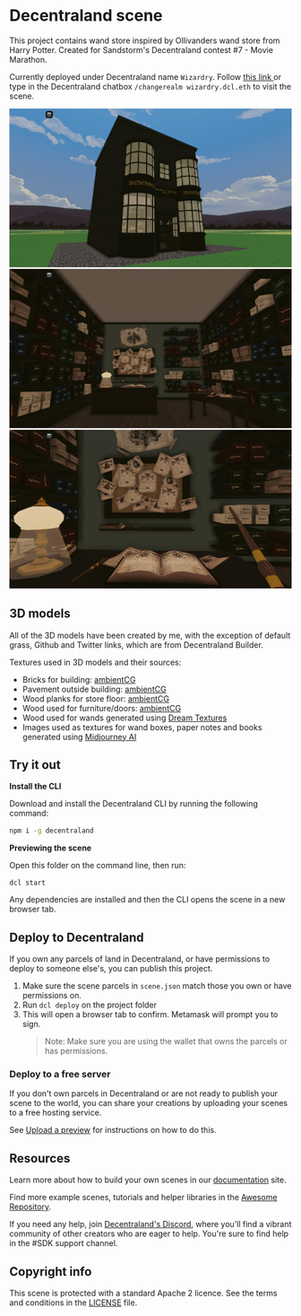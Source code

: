 # Decentraland scene

This project contains wand store inspired by Ollivanders wand store from Harry Potter. Created for Sandstorm's Decentraland contest #7 - Movie Marathon.

Currently deployed under Decentraland name `Wizardry`. Follow <a href="https://ambientcg.com/view?id=Bricks052">this link </a> or type in the Decentraland chatbox `/changerealm wizardry.dcl.eth` to visit the scene.

![Wand store from outside](screenshots/store-outside.png)
![Wand store from inside](screenshots/store-inside1.png)
![Wand store from inside](screenshots/store-inside2.png)

## 3D models

All of the 3D models have been created by me, with the exception of default grass, Github and Twitter links, which are from Decentraland Builder.

Textures used in 3D models and their sources:

- Bricks for building: <a href="https://ambientcg.com/view?id=Bricks052">ambientCG</a>
- Pavement outside building: <a href="https://ambientcg.com/view?id=PavingStones115A">ambientCG</a>
- Wood planks for store floor: <a href="https://ambientcg.com/view?id=Planks003">ambientCG</a>
- Wood used for furniture/doors: <a href="https://ambientcg.com/view?id=Wood028">ambientCG</a>
- Wood used for wands generated using <a href="https://github.com/carson-katri/dream-textures">Dream Textures</a>
- Images used as textures for wand boxes, paper notes and books generated using <a href="https://www.midjourney.com/">Midjourney AI</a>

## Try it out

**Install the CLI**

Download and install the Decentraland CLI by running the following command:

```bash
npm i -g decentraland
```

**Previewing the scene**

Open this folder on the command line, then run:

```
dcl start
```

Any dependencies are installed and then the CLI opens the scene in a new browser tab.

## Deploy to Decentraland

If you own any parcels of land in Decentraland, or have permissions to deploy to someone else's, you can publish this project.

1. Make sure the scene parcels in `scene.json` match those you own or have permissions on.
2. Run `dcl deploy` on the project folder
3. This will open a browser tab to confirm. Metamask will prompt you to sign.
   > Note: Make sure you are using the wallet that owns the parcels or has permissions.

### Deploy to a free server

If you don't own parcels in Decentraland or are not ready to publish your scene to the world, you can share your creations by uploading your scenes to a free hosting service.

See [Upload a preview](https://docs.decentraland.org/development-guide/deploy-to-now/) for instructions on how to do this.

## Resources

Learn more about how to build your own scenes in our [documentation](https://docs.decentraland.org/) site.

Find more example scenes, tutorials and helper libraries in the [Awesome Repository](https://github.com/decentraland-scenes/Awesome-Repository).

If you need any help, join [Decentraland's Discord](https://dcl.gg/discord), where you'll find a vibrant community of other creators who are eager to help. You're sure to find help in the #SDK support channel.

## Copyright info

This scene is protected with a standard Apache 2 licence. See the terms and conditions in the [LICENSE](/LICENSE) file.
